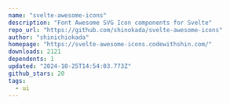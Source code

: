 ```yaml
---
name: "svelte-awesome-icons"
description: "Font Awesome SVG Icon components for Svelte"
repo_url: "https://github.com/shinokada/svelte-awesome-icons"
author: "shinichiokada"
homepage: "https://svelte-awesome-icons.codewithshin.com/"
downloads: 2121
dependents: 1
updated: "2024-10-25T14:54:03.773Z"
github_stars: 20
tags: 
  - ui
---
```

